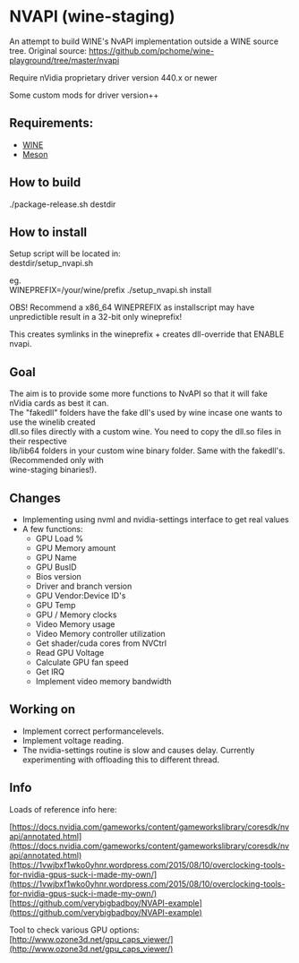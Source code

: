 # NVAPI (wine-staging)

An attempt to build WINE's NvAPI implementation outside a WINE source tree.
Original source: https://github.com/pchome/wine-playground/tree/master/nvapi  

Require nVidia proprietary driver version 440.x or newer  

Some custom mods for driver version++  

## Requirements:  
- [WINE](https://www.winehq.org/)  
- [Meson](http://mesonbuild.com/)  

## How to build  

./package-release.sh destdir  

## How to install  

Setup script will be located in:  
destdir/setup_nvapi.sh  

eg.  
WINEPREFIX=/your/wine/prefix ./setup_nvapi.sh install  

OBS! Recommend a x86_64 WINEPREFIX as installscript may have unpredictible result in a 32-bit only wineprefix!  

This creates symlinks in the wineprefix + creates dll-override that ENABLE nvapi.  

## Goal  

The aim is to provide some more functions to NvAPI so that it will fake nVidia cards as best it can.  
The "fakedll" folders have the fake dll's used by wine incase one wants to use the winelib created  
dll.so files directly with a custom wine. You need to copy the dll.so files in their respective  
lib/lib64 folders in your custom wine binary folder. Same with the fakedll's. (Recommended only with  
wine-staging binaries!).  

## Changes

* Implementing using nvml and nvidia-settings interface to get real values  
* A few functions:  
  * GPU Load %  
  * GPU Memory amount  
  * GPU Name  
  * GPU BusID  
  * Bios version  
  * Driver and branch version  
  * GPU Vendor:Device ID's  
  * GPU Temp  
  * GPU / Memory clocks  
  * Video Memory usage  
  * Video Memory controller utilization  
  * Get shader/cuda cores from NVCtrl  
  * Read GPU Voltage  
  * Calculate GPU fan speed
  * Get IRQ  
  * Implement video memory bandwidth  

## Working on  

* Implement correct performancelevels.  
* Implement voltage reading.  
* The nvidia-settings routine is slow and causes delay. Currently experimenting with offloading this to different thread.  

## Info  

Loads of reference info here:  

[https://docs.nvidia.com/gameworks/content/gameworkslibrary/coresdk/nvapi/annotated.html](https://docs.nvidia.com/gameworks/content/gameworkslibrary/coresdk/nvapi/annotated.html)  
[https://1vwjbxf1wko0yhnr.wordpress.com/2015/08/10/overclocking-tools-for-nvidia-gpus-suck-i-made-my-own/](https://1vwjbxf1wko0yhnr.wordpress.com/2015/08/10/overclocking-tools-for-nvidia-gpus-suck-i-made-my-own/)  
[https://github.com/verybigbadboy/NVAPI-example](https://github.com/verybigbadboy/NVAPI-example)  

Tool to check various GPU options:  
[http://www.ozone3d.net/gpu_caps_viewer/](http://www.ozone3d.net/gpu_caps_viewer/)  
